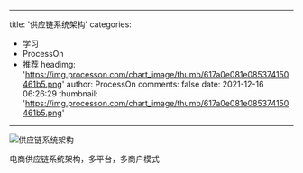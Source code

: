 
---
title: '供应链系统架构'
categories: 
 - 学习
 - ProcessOn
 - 推荐
headimg: 'https://img.processon.com/chart_image/thumb/617a0e081e085374150461b5.png'
author: ProcessOn
comments: false
date: 2021-12-16 06:26:29
thumbnail: 'https://img.processon.com/chart_image/thumb/617a0e081e085374150461b5.png'
---

<div>   
<img class="thumb" alt="供应链系统架构" src="https://img.processon.com/chart_image/thumb/617a0e081e085374150461b5.png" referrerpolicy="no-referrer">
<p>电商供应链系统架构，多平台，多商户模式</p>  
</div>
            